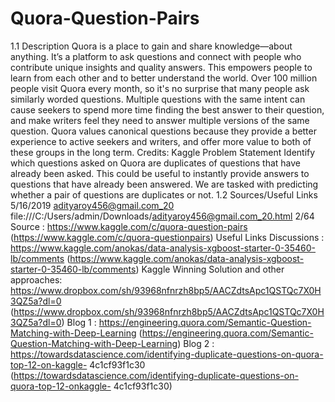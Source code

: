# Quora-Question-Pairs
1.1 Description
Quora is a place to gain and share knowledge—about anything. It’s a platform to ask questions and connect with
people who contribute unique insights and quality answers. This empowers people to learn from each other and
to better understand the world.
Over 100 million people visit Quora every month, so it's no surprise that many people ask similarly worded
questions. Multiple questions with the same intent can cause seekers to spend more time finding the best
answer to their question, and make writers feel they need to answer multiple versions of the same question.
Quora values canonical questions because they provide a better experience to active seekers and writers, and
offer more value to both of these groups in the long term.
Credits: Kaggle
Problem Statement
Identify which questions asked on Quora are duplicates of questions that have already been asked.
This could be useful to instantly provide answers to questions that have already been answered.
We are tasked with predicting whether a pair of questions are duplicates or not.
1.2 Sources/Useful Links
5/16/2019 adityaroy456@gmail.com_20
file:///C:/Users/admin/Downloads/adityaroy456@gmail.com_20.html 2/64
Source : https://www.kaggle.com/c/quora-question-pairs (https://www.kaggle.com/c/quora-questionpairs)
Useful Links
Discussions : https://www.kaggle.com/anokas/data-analysis-xgboost-starter-0-35460-lb/comments
(https://www.kaggle.com/anokas/data-analysis-xgboost-starter-0-35460-lb/comments)
Kaggle Winning Solution and other approaches:
https://www.dropbox.com/sh/93968nfnrzh8bp5/AACZdtsApc1QSTQc7X0H3QZ5a?dl=0
(https://www.dropbox.com/sh/93968nfnrzh8bp5/AACZdtsApc1QSTQc7X0H3QZ5a?dl=0)
Blog 1 : https://engineering.quora.com/Semantic-Question-Matching-with-Deep-Learning
(https://engineering.quora.com/Semantic-Question-Matching-with-Deep-Learning)
Blog 2 : https://towardsdatascience.com/identifying-duplicate-questions-on-quora-top-12-on-kaggle-
4c1cf93f1c30 (https://towardsdatascience.com/identifying-duplicate-questions-on-quora-top-12-onkaggle-
4c1cf93f1c30)
